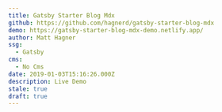 ```yaml
---
title: Gatsby Starter Blog Mdx
github: https://github.com/hagnerd/gatsby-starter-blog-mdx
demo: https://gatsby-starter-blog-mdx-demo.netlify.app/
author: Matt Hagner
ssg:
  - Gatsby
cms:
  - No Cms
date: 2019-01-03T15:16:26.000Z
description: Live Demo
stale: true
draft: true
---
```


